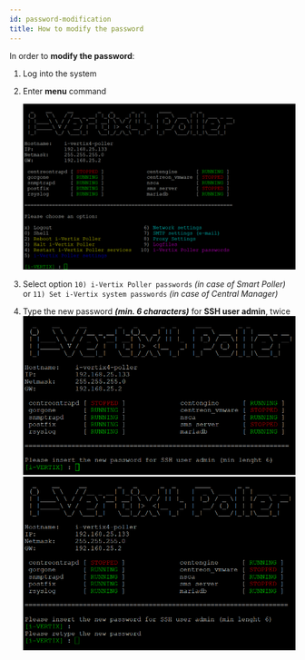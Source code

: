 ```yaml
---
id: password-modification
title: How to modify the password
---
```


In order to **modify the password**:

1. Log into the system

2. Enter **menu** command

    ![ivertix menu](../../assets/setup-startup-central-poller/ivertix-menu-iv4.png)

3. Select option `10) i-Vertix Poller passwords` _(in case of Smart Poller)_ or `11) Set i-Vertix system passwords`  _(in case of Central Manager)_
4. Type the new password **_(min. 6 characters)_** for **SSH user admin**, twice
![ivertix menu](../../assets/setup-startup-central-poller/change-pwd-1-iv4.png)
![ivertix menu](../../assets/setup-startup-central-poller/change-pwd-2-iv4.png)
